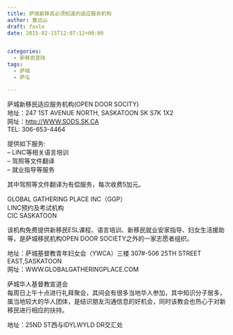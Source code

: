 ```yaml
---
title: 萨城新移民必须知道的适应服务机构
author: 童远山
draft: fasle
date: 2015-02-15T12:07:12+00:00


categories:
  - 新移民登陆
tags:
  - 萨城
  - 萨屯

---
```

萨城新移民适应服务机构(OPEN DOOR SOCITY)  
地址：247 1ST AVENUE NORTH, SASKATOON SK S7K 1X2  
网址：http://WWW.SODS.SK.CA  
TEL: 306-653-4464

提供如下服务:  
&#8211; LINC等相关语言培训  
&#8211; 驾照等文件翻译  
&#8211; 就业指导等服务

其中驾照等文件翻译为有偿服务，每次收费5加元。

GLOBAL GATHERING PLACE INC（GGP）  
LINC预约及考试机构  
CIC SASKATOON

该机构免费提供新移民ESL课程、语言培训、新移民就业安家指导、妇女生活援助等，是萨城移民机构OPEN DOOR SOCIETY之外的一家志愿者组织。

地址：萨城基督教青年妇女会（YWCA）三楼 307#-506 25TH STREET EAST,SASKATOON  
网址：WWW.GLOBALGATHERINGPLACE.COM

萨城华人基督教宣道会  
每周日上午十点进行礼拜聚会，其间会有很多当地华人参加，其中知识分子居多，属当地较大的华人团体，是结识朋友沟通信息的好机会，同时该教会也热心于对新移民进行相应的扶持。

地址：25ND ST西与IDYLWYLD DR交汇处
